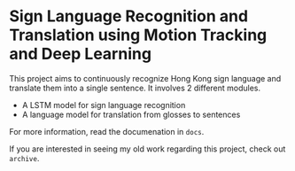 # Sign Language Recognition and Translation using Motion Tracking and Deep Learning

This project aims to continuously recognize Hong Kong sign language and translate them into a single sentence. It involves 2 different modules.
- A LSTM model for sign language recognition
- A language model for translation from glosses to sentences

For more information, read the documenation in `docs`.

If you are interested in seeing my old work regarding this project, check out `archive`.